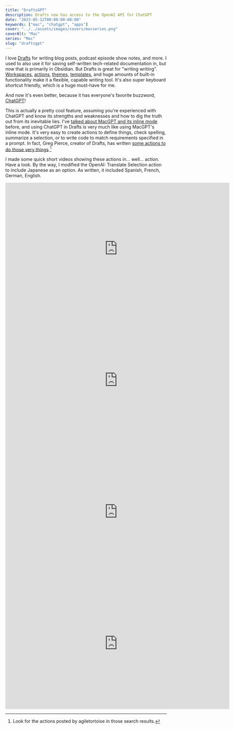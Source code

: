 ```yaml
---
title: "DraftsGPT"
description: Drafts now has access to the OpenAI API for ChatGPT
date: "2023-05-12T09:00:00-08:00"
keywords: ["mac", "chatgpt", "apps"]
cover: "../../assets/images/covers/macseries.png"
coverAlt: "Mac"
series: "Mac"
slug: "draftsgpt"
---
```


I love [Drafts](https://getdrafts.com) for writing blog posts, podcast episode show notes, and more. I used to also use it for saving self-written tech-related documentation in, but now that is primarily in Obsidian. But Drafts is great for "writing writing". [Workspaces](https://actions.getdrafts.com/workspaces), [actions](https://actions.getdrafts.com/drafts_actions), [themes](https://actions.getdrafts.com/theme_definitions), [templates](https://docs.getdrafts.com/docs/actions/templates/), and huge amounts of built-in functionality make it a flexible, capable writing tool. It's also super keyboard shortcut friendly, which is a huge must-have for me.

And now it's even better, because it has everyone's favorite buzzword, [ChatGPT](https://forums.getdrafts.com/t/using-openai-chatgpt-with-drafts/14221)!

This is actually a pretty cool feature, assuming you're experienced with ChatGPT and know its strengths and weaknesses and how to dig the truth out from its inevitable lies. I've [talked about MacGPT and its inline mode](https://scottwillsey.com/allgpts/) before, and using ChatGPT in Drafts is very much like using MacGPT's inline mode. It's very easy to create actions to define things, check spelling, summarize a selection, or to write code to match requirements specified in a prompt. In fact, Greg Pierce, creator of Drafts, has written [some actions to do those very things](https://actions.getdrafts.com/search?utf8=✓&q=GPT).[^1]

I made some quick short videos showing these actions in... well... action. Have a look. By the way, I modified the OpenAI: Translate Selection action to include Japanese as an option. As written, it included Spanish, French, German, English.

<iframe width="700" height="411" src="https://www.youtube.com/embed/cPlq4uqQ7nU" title="YouTube video player" frameborder="0" allow="accelerometer; autoplay; clipboard-write; encrypted-media; gyroscope; picture-in-picture; web-share" allowfullscreen></iframe>

<iframe width="700" height="411" src="https://www.youtube.com/embed/41QIOTwnQng" title="YouTube video player" frameborder="0" allow="accelerometer; autoplay; clipboard-write; encrypted-media; gyroscope; picture-in-picture; web-share" allowfullscreen></iframe>

<iframe width="700" height="411" src="https://www.youtube.com/embed/P_DmcUSB6H0" title="YouTube video player" frameborder="0" allow="accelerometer; autoplay; clipboard-write; encrypted-media; gyroscope; picture-in-picture; web-share" allowfullscreen></iframe>

<iframe width="700" height="411" src="https://www.youtube.com/embed/8xO65A3mHH8" title="YouTube video player" frameborder="0" allow="accelerometer; autoplay; clipboard-write; encrypted-media; gyroscope; picture-in-picture; web-share" allowfullscreen></iframe>

[^1]: Look for the actions posted by agiletortoise in those search results.
